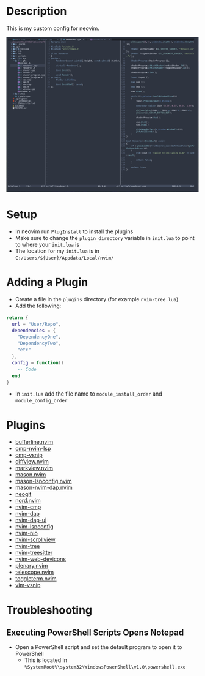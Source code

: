# Description
This is my custom config for neovim.

![neovim](assets/neovim.PNG)
# Setup
- In neovim run `PlugInstall` to install the plugins
- Make sure to change the `plugin_directory` variable in `init.lua` to point to where your `init.lua` is
- The location for my `init.lua` is in `C:/Users/${User}/Appdata/Local/nvim/`
# Adding a Plugin
- Create a file in the `plugins` directory (for example `nvim-tree.lua`)
- Add the following:
```lua
return {
  url = "User/Repo",
  dependencies = {
    "DependencyOne",
    "DependencyTwo",
    "etc"
  },
  config = function()
    -- Code
  end
}
```
- In `init.lua` add the file name to `module_install_order` and `module_config_order`
# Plugins
- [bufferline.nvim](https://github.com/akinsho/bufferline.nvim)
- [cmp-nvim-lsp](https://github.com/hrsh7th/cmp-nvim-lsp)
- [cmp-vsnip](https://github.com/hrsh7th/cmp-vsnip)
- [diffview.nvim](https://github.com/sindrets/diffview.nvim)
- [markview.nvim](https://github.com/OXY2DEV/markview.nvim)
- [mason.nvim](https://github.com/williamboman/mason.nvim)
- [mason-lspconfig.nvim](https://github.com/williamboman/mason-lspconfig.nvim)
- [mason-nvim-dap.nvim](https://github.com/jay-babu/mason-nvim-dap.nvim)
- [neogit](https://github.com/NeogitOrg/neogit)
- [nord.nvim](https://github.com/shaunsingh/nord.nvim)
- [nvim-cmp](https://github.com/hrsh7th/nvim-cmp)
- [nvim-dap](https://github.com/mfussenegger/nvim-dap)
- [nvim-dap-ui](https://github.com/rcarriga/nvim-dap-ui)
- [nvim-lspconfig](https://github.com/neovim/nvim-lspconfig)
- [nvim-nio](https://github.com/nvim-neotest/nvim-nio)
- [nvim-scrollview](https://github.com/dstein64/nvim-scrollview)
- [nvim-tree](https://github.com/nvim-tree/nvim-tree.lua)
- [nvim-treesitter](https://github.com/nvim-treesitter/nvim-treesitter)
- [nvim-web-devicons](https://github.com/nvim-tree/nvim-web-devicons)
- [plenary.nvim](https://github.com/nvim-lua/plenary.nvim)
- [telescope.nvim](https://github.com/nvim-telescope/telescope.nvim)
- [toggleterm.nvim](https://github.com/akinsho/toggleterm.nvim)
- [vim-vsnip](https://github.com/hrsh7th/vim-vsnip)
# Troubleshooting
## Executing PowerShell Scripts Opens Notepad
- Open a PowerShell script and set the default program to open it to PowerShell
    - This is located in `%SystemRoot%\system32\WindowsPowerShell\v1.0\powershell.exe`
